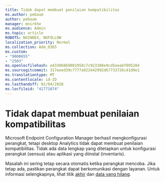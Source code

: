 ```yaml
---
title: Tidak dapat membuat penilaian kompatibilitas
ms.author: pebaum
author: pebaum
manager: mnirkhe
ms.audience: Admin
ms.topic: article
ROBOTS: NOINDEX, NOFOLLOW
localization_priority: Normal
ms.collection: Adm_O365
ms.custom:
- "9000655"
- "2503"
ms.openlocfilehash: e433068b9001958c7c923388e9cd5eeabf095284
ms.sourcegitcommit: 317eeed39c7777a922442992d67733726c41d9e1
ms.translationtype: MT
ms.contentlocale: id-ID
ms.lasthandoff: 02/04/2020
ms.locfileid: "41771074"
---
```

# <a name="cant-create-a-compatibility-assessment"></a>Tidak dapat membuat penilaian kompatibilitas

Microsoft Endpoint Configuration Manager berhasil mengkonfigurasi perangkat, tetapi desktop Analytics tidak dapat membuat penilaian kompatibilitas. Tidak ada data lengkap yang ditetapkan untuk konfigurasi perangkat (sensus) atau aplikasi yang diinstal (inventaris).

Masalah ini sering tetap secara otomatis ketika perangkat mencoba. Jika tetap ada, pastikan perangkat dapat berkomunikasi dengan layanan. Untuk informasi selengkapnya, lihat titik [akhir](https://docs.microsoft.com/configmgr/desktop-analytics/enable-data-sharing#endpoints) dan [data yang hilang](https://docs.microsoft.com/configmgr/desktop-analytics/monitor-connection-health#missing-data).
